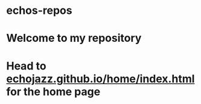 # echos-repos
# Welcome to my repository
# Head to [echojazz.github.io/home/index.html](https://echojazz.github.io/echos-repos/home/index.html) for the home page
